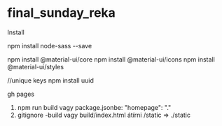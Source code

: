 # final_sunday_reka

Install

npm install node-sass --save

npm install @material-ui/core
npm install @material-ui/icons
npm install @material-ui/styles

//unique keys
npm install uuid

gh pages

1. npm run build
   vagy package.jsonbe: "homepage": "."
2. gitignore -build
   vagy build/index.html átírni /static => ./static
